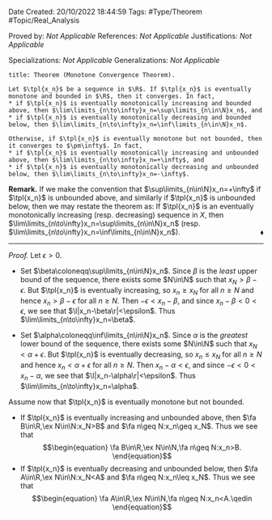 <div class="topSpace"></div>

Date Created: 20/10/2022 18:44:59
Tags: #Type/Theorem #Topic/Real_Analysis

Proved by: <i>Not Applicable</i>
References: <i>Not Applicable</i>
Justifications: <i>Not Applicable</i>

Specializations: <i>Not Applicable</i>
Generalizations: <i>Not Applicable</i>

``` ad-Theorem
title: Theorem (Monotone Convergence Theorem).

Let $\tpl{x_n}$ be a sequence in $\R$. If $\tpl{x_n}$ is eventually monotone and bounded in $\R$, then it converges. In fact,
* if $\tpl{x_n}$ is eventually monotonically increasing and bounded above, then $\lim\limits_{n\to\infty}x_n=\sup\limits_{n\in\N}x_n$, and
* if $\tpl{x_n}$ is eventually monotonically decreasing and bounded below, then $\lim\limits_{n\to\infty}x_n=\inf\limits_{n\in\N}x_n$.

Otherwise, if $\tpl{x_n}$ is eventually monotone but not bounded, then it converges to $\pm\infty$. In fact,
* if $\tpl{x_n}$ is eventually monotonically increasing and unbounded above, then $\lim\limits_{n\to\infty}x_n=+\infty$, and
* if $\tpl{x_n}$ is eventually monotonically decreasing and unbounded below, then $\lim\limits_{n\to\infty}x_n=-\infty$.

```

<b>Remark.</b> If we make the convention that $\sup\limits_{n\in\N}x_n=+\infty$ if $\tpl{x_n}$ is unbounded above, and similarly if $\tpl{x_n}$ is unbounded below, then we may restate the theorem as: If $\tpl{x_n}$ is an eventually monotonically increasing (resp. decreasing) sequence in $X$, then $\lim\limits_{n\to\infty}x_n=\sup\limits_{n\in\N}x_n$ (resp. $\lim\limits_{n\to\infty}x_n=\inf\limits_{n\in\N}x_n$).<span style="float:right;">$\blacklozenge$</span>

---

<i>Proof.</i> Let $\epsilon>0$.
* Set $\beta\coloneqq\sup\limits_{n\in\N}x_n$. Since $\beta$ is the <i>least</i> upper bound of the sequence, there exists some $N\in\N$ such that $x_N>\beta-\epsilon$. But $\tpl{x_n}$ is eventually increasing, so $x_n\geq x_N$ for all $n\geq N$ and hence $x_n>\beta-\epsilon$ for all $n\geq N$. Then $-\epsilon<x_n-\beta$, and since $x_n-\beta<0<\epsilon$, we see that $\l|x_n-\beta\r|<\epsilon$. Thus $\lim\limits_{n\to\infty}x_n=\beta$.

* Set $\alpha\coloneqq\inf\limits_{n\in\N}x_n$. Since $\alpha$ is the <i>greatest</i> lower bound of the sequence, there exists some $N\in\N$ such that $x_N<\alpha+\epsilon$. But $\tpl{x_n}$ is eventually decreasing, so $x_n\leq x_N$ for all $n\geq N$ and hence $x_n<\alpha+\epsilon$ for all $n\geq N$. Then $x_n-\alpha<\epsilon$, and since $-\epsilon<0<x_n-\alpha$, we see that $\l|x_n-\alpha\r|<\epsilon$. Thus $\lim\limits_{n\to\infty}x_n=\alpha$.

Assume now that $\tpl{x_n}$ is eventually monotone but not bounded.
* If $\tpl{x_n}$ is eventually increasing and unbounded above, then $\fa B\in\R,\ex N\in\N:x_N>B$ and $\fa n\geq N:x_n\geq x_N$. Thus we see that
$$\begin{equation}
    \fa B\in\R,\ex N\in\N,\fa n\geq N:x_n>B.
\end{equation}$$
* If $\tpl{x_n}$ is eventually decreasing and unbounded below, then $\fa A\in\R,\ex N\in\N:x_N<A$ and $\fa n\geq N:x_n\leq x_N$. Thus we see that
$$\begin{equation}
    \fa A\in\R,\ex N\in\N,\fa n\geq N:x_n<A.\qedin
\end{equation}$$
